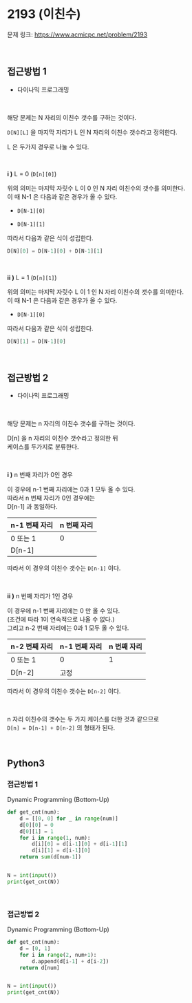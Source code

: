 # 2193 (이친수)

문제 링크: <https://www.acmicpc.net/problem/2193>

<br>

## 접근방법 1

- 다이나믹 프로그래밍

<br>

해당 문제는 N 자리의 이친수 갯수를 구하는 것이다.  

`D[N][L]` 을 마지막 자리가 L 인 N 자리의 이친수 갯수라고 정의한다.  

L 은 두가지 경우로 나눌 수 있다.  

<br>

**i )** L = 0 (`D[n][0]`)  

위의 의미는 마지막 자릿수 L 이 0 인 N 자리 이친수의 갯수를 의미한다.  
이 때 N-1 은 다음과 같은 경우가 올 수 있다.  

- `D[N-1][0]`

- `D[N-1][1]`

따라서 다음과 같은 식이 성립한다.  

```python
D[N][0] = D[N-1][0] + D[N-1][1]
```

<br>

**ii )** L = 1 (`D[n][1]`)  

위의 의미는 마지막 자릿수 L 이 1 인 N 자리 이친수의 갯수를 의미한다.  
이 때 N-1 은 다음과 같은 경우가 올 수 있다.  

- `D[N-1][0]`

따라서 다음과 같은 식이 성립한다.  

```python
D[N][1] = D[N-1][0]
```

<br>

## 접근방법 2

- 다이나믹 프로그래밍

<br>

해당 문제는 n 자리의 이친수 갯수를 구하는 것이다.  

D[n] 을 n 자리의 이친수 갯수라고 정의한 뒤  
케이스를 두가지로 분류한다.  

<br>

**i )** n 번째 자리가 0인 경우

이 경우에 n-1 번째 자리에는 0과 1 모두 올 수 있다.  
따라서 n 번째 자리가 0인 경우에는  
D[n-1] 과 동일하다.  

| n-1 번째 자리 | n 번째 자리 |
|--------------|------------|
| 0 또는 1     | 0          |
| D[n-1]     |            |

따라서 이 경우의 이친수 갯수는 `D[n-1]` 이다.

<br>

**ii )** n 번째 자리가 1인 경우

이 경우에 n-1 번째 자리에는 0 만 올 수 있다.  
(조건에 따라 1이 연속적으로 나올 수 없다.)  
그리고 n-2 번째 자리에는 0과 1 모두 올 수 있다.  

| n-2 번째 자리 | n-1 번째 자리 | n 번째 자리 |
|--------------|--------------|------------|
| 0 또는 1     | 0            | 1          |
| D[n-2]     | 고정         |            |

따라서 이 경우의 이친수 갯수는 `D[n-2]` 이다.

<br>

n 자리 이친수의 갯수는 두 가지 케이스를 더한 것과 같으므로  
`D[n] = D[n-1] + D[n-2]` 의 형태가 된다.  

<br>

## Python3

### 접근방법 1

Dynamic Programming (Bottom-Up)

```python
def get_cnt(num):
    d = [[0, 0] for _ in range(num)]
    d[0][0] = 0
    d[0][1] = 1
    for i in range(1, num):
        d[i][0] = d[i-1][0] + d[i-1][1]
        d[i][1] = d[i-1][0]
    return sum(d[num-1])


N = int(input())
print(get_cnt(N))
```

<br>

### 접근방법 2

Dynamic Programming (Bottom-Up)

```python
def get_cnt(num):
    d = [0, 1]
    for i in range(2, num+1):
        d.append(d[i-1] + d[i-2])
    return d[num]


N = int(input())
print(get_cnt(N))
```
